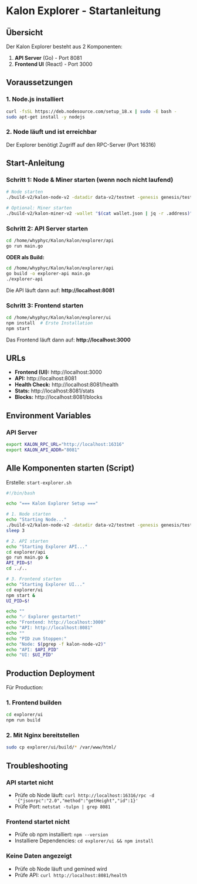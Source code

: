 # Kalon Explorer - Startanleitung

## Übersicht

Der Kalon Explorer besteht aus 2 Komponenten:
1. **API Server** (Go) - Port 8081
2. **Frontend UI** (React) - Port 3000

## Voraussetzungen

### 1. Node.js installiert
```bash
curl -fsSL https://deb.nodesource.com/setup_18.x | sudo -E bash -
sudo apt-get install -y nodejs
```

### 2. Node läuft und ist erreichbar
Der Explorer benötigt Zugriff auf den RPC-Server (Port 16316)

## Start-Anleitung

### Schritt 1: Node & Miner starten (wenn noch nicht laufend)
```bash
# Node starten
./build-v2/kalon-node-v2 -datadir data-v2/testnet -genesis genesis/testnet.json -rpc :16316 > /tmp/node.log 2>&1 &

# Optional: Miner starten
./build-v2/kalon-miner-v2 -wallet "$(cat wallet.json | jq -r .address)" -threads 1 -rpc http://localhost:16316
```

### Schritt 2: API Server starten
```bash
cd /home/whyphyc/Kalon/kalon/explorer/api
go run main.go
```

**ODER als Build:**
```bash
cd /home/whyphyc/Kalon/kalon/explorer/api
go build -o explorer-api main.go
./explorer-api
```

Die API läuft dann auf: **http://localhost:8081**

### Schritt 3: Frontend starten
```bash
cd /home/whyphyc/Kalon/kalon/explorer/ui
npm install  # Erste Installation
npm start
```

Das Frontend läuft dann auf: **http://localhost:3000**

## URLs

- **Frontend (UI):** http://localhost:3000
- **API:** http://localhost:8081
- **Health Check:** http://localhost:8081/health
- **Stats:** http://localhost:8081/stats
- **Blocks:** http://localhost:8081/blocks

## Environment Variables

### API Server
```bash
export KALON_RPC_URL="http://localhost:16316"
export KALON_API_ADDR="8081"
```

## Alle Komponenten starten (Script)

Erstelle: `start-explorer.sh`

```bash
#!/bin/bash

echo "=== Kalon Explorer Setup ==="

# 1. Node starten
echo "Starting Node..."
./build-v2/kalon-node-v2 -datadir data-v2/testnet -genesis genesis/testnet.json -rpc :16316 > /tmp/node.log 2>&1 &
sleep 3

# 2. API starten
echo "Starting Explorer API..."
cd explorer/api
go run main.go &
API_PID=$!
cd ../..

# 3. Frontend starten
echo "Starting Explorer UI..."
cd explorer/ui
npm start &
UI_PID=$!

echo ""
echo "✅ Explorer gestartet!"
echo "Frontend: http://localhost:3000"
echo "API: http://localhost:8081"
echo ""
echo "PID zum Stoppen:"
echo "Node: $(pgrep -f kalon-node-v2)"
echo "API: $API_PID"
echo "UI: $UI_PID"
```

## Production Deployment

Für Production:

### 1. Frontend builden
```bash
cd explorer/ui
npm run build
```

### 2. Mit Nginx bereitstellen
```bash
sudo cp explorer/ui/build/* /var/www/html/
```

## Troubleshooting

### API startet nicht
- Prüfe ob Node läuft: `curl http://localhost:16316/rpc -d '{"jsonrpc":"2.0","method":"getHeight","id":1}'`
- Prüfe Port: `netstat -tulpn | grep 8081`

### Frontend startet nicht
- Prüfe ob npm installiert: `npm --version`
- Installiere Dependencies: `cd explorer/ui && npm install`

### Keine Daten angezeigt
- Prüfe ob Node läuft und gemined wird
- Prüfe API: `curl http://localhost:8081/health`
